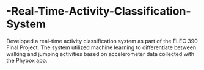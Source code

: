 # -Real-Time-Activity-Classification-System
Developed a real-time activity classification system as part of the ELEC 390 Final Project. The system utilized machine learning to differentiate between walking and jumping activities based on accelerometer data collected with the Phypox app. 
